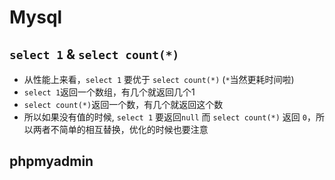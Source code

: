 # Mysql

## `select 1` & `select count(*)`

* 从性能上来看，`select 1` 要优于 `select count(*)` (`*`当然更耗时间啦)
* `select 1`返回一个数组，有几个就返回几个1
* `select count(*)`返回一个数，有几个就返回这个数
* 所以如果没有值的时候, `select 1` 要返回`null` 而 `select count(*)` 返回 `0`，所以两者不简单的相互替换，优化的时候也要注意

## phpmyadmin